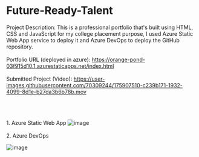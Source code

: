 # Future-Ready-Talent
Project Description: This is a professional portfolio that's built using HTML, CSS and JavaScript for my college placement purpose, I used Azure Static Web App service to deploy it and Azure DevOps to deploy the GitHub repository.
<br/><br/>
Portfolio URL (deployed in azure): https://orange-pond-03f915d10.1.azurestaticapps.net/index.html
<br/><br/>
Submitted Project (Video):
https://user-images.githubusercontent.com/70309244/175907510-c239b171-1932-4099-8d1e-b27da3b6b78b.mov
<br/><br/>

<br/><br/>1. Azure Static Web App
![image](https://user-images.githubusercontent.com/70309244/174634392-1ea1cef5-ce59-4327-a195-ad27a8c0c8ba.png)
<br/><br/>
2. Azure DevOps

![image](https://user-images.githubusercontent.com/70309244/175241597-7ba48303-e97a-478d-9945-57f9a192b96a.png)
